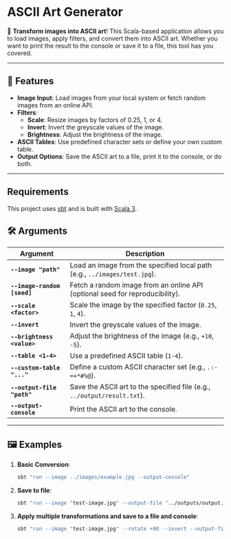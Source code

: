 # ASCII Art Generator

🎨 **Transform images into ASCII art**! This Scala-based application allows you to load images, apply filters, and convert them into ASCII art. Whether you want to print the result to the console or save it to a file, this tool has you covered.

---

## 🚀 Features

- **Image Input**: Load images from your local system or fetch random images from an online API.
- **Filters**:
  - **Scale**: Resize images by factors of 0.25, 1, or 4.
  - **Invert**: Invert the greyscale values of the image.
  - **Brightness**: Adjust the brightness of the image.
- **ASCII Tables**: Use predefined character sets or define your own custom table.
- **Output Options**: Save the ASCII art to a file, print it to the console, or do both.

---

## Requirements

This project uses [sbt](https://www.scala-sbt.org/) and is built with [Scala 3](https://dotty.epfl.ch/).

## 🛠️ Arguments

| Argument                  | Description                                                                     |
|---------------------------|---------------------------------------------------------------------------------|
| **`--image "path"`**      | Load an image from the specified local path (e.g., `../images/test.jpg`).       |
| **`--image-random [seed]`** | Fetch a random image from an online API (optional seed for reproducibility).   |
| **`--scale <factor>`**    | Scale the image by the specified factor (`0.25`, `1`, `4`).                    |
| **`--invert`**            | Invert the greyscale values of the image.                                       |
| **`--brightness <value>`**| Adjust the brightness of the image (e.g., `+10`, `-5`).                        |
| **`--table <1-4>`**       | Use a predefined ASCII table (`1-4`).                                           |
| **`--custom-table "..."`**| Define a custom ASCII character set (e.g., `.:-=+*#%@`).                       |
| **`--output-file "path"`**| Save the ASCII art to the specified file (e.g., `../output/result.txt`).        |
| **`--output-console`**    | Print the ASCII art to the console.                                             |

---

## 🖼️ Examples

1. **Basic Conversion**:
   ```bash
   sbt "run --image ../images/example.jpg --output-console"

2. **Save to file**:
   ```bash
   sbt "run --image "test-image.jpg" --output-file "../outputs/output.txt""

3. **Apply multiple transformations and save to a file and console**: 
    ```bash
    sbt "run --image "test-image.jpg" --rotate +90 --invert --output-file "../outputs/output.txt" --output-console --table "ABCD""
